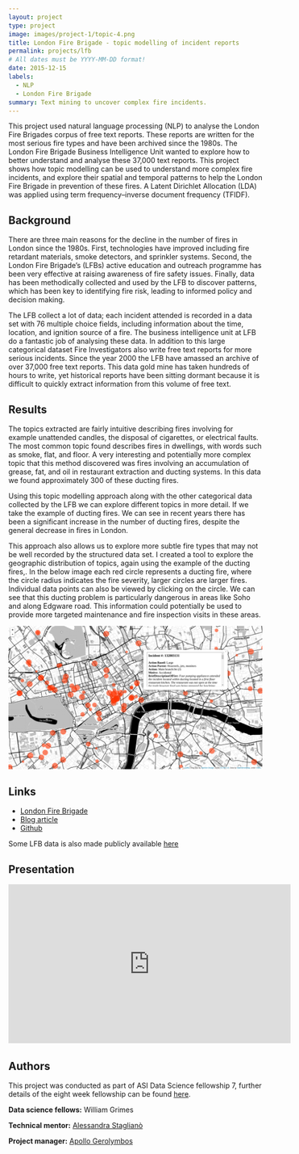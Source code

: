 ```yaml
---
layout: project
type: project
image: images/project-1/topic-4.png
title: London Fire Brigade - topic modelling of incident reports
permalink: projects/lfb
# All dates must be YYYY-MM-DD format!
date: 2015-12-15
labels:
  - NLP
  - London Fire Brigade
summary: Text mining to uncover complex fire incidents.
---
```


This project used natural language processing (NLP) to analyse the London Fire Brigades corpus of free text reports. These reports are written for the most serious fire types and have been archived since the 1980s. The London Fire Brigade Business Intelligence Unit wanted to explore how to better understand and analyse these 37,000 text reports. This project shows how topic modelling can be used to understand more complex fire incidents, and explore their spatial and temporal patterns to help the London Fire Brigade in prevention of these fires. A Latent Dirichlet Allocation (LDA) was applied using term frequency–inverse document frequency (TFIDF).

## Background
There are three main reasons for the decline in the number of fires in London since the 1980s. First, technologies have improved including fire retardant materials, smoke detectors, and sprinkler systems. Second, the London Fire Brigade’s (LFBs) active education and outreach programme has been very effective at raising awareness of fire safety issues. Finally, data has been methodically collected and used by the LFB to discover patterns, which has been key to identifying fire risk, leading to informed policy and decision making.

The LFB collect a lot of data; each incident attended is recorded in a data set with 76 multiple choice  fields, including information about the time, location, and ignition source of a fire. The business intelligence unit at LFB do a fantastic job of analysing these data. In addition to this large categorical dataset Fire Investigators also write free text reports for more serious incidents. Since the year 2000 the LFB have amassed an archive of over 37,000 free text reports. This data gold mine has taken hundreds of hours to write, yet historical reports have been sitting dormant because it is difficult to quickly extract information from this volume of free text.

## Results
The topics extracted are fairly intuitive describing fires involving for example unattended candles, the disposal of cigarettes, or electrical faults. The most common topic found describes fires in dwellings, with words such as smoke, flat, and floor. A very interesting and potentially more complex topic that this method discovered was fires involving an accumulation of grease, fat, and oil in restaurant extraction and ducting systems. In this data we found approximately 300 of these ducting fires.

Using this topic modelling approach along with the other categorical data collected by the LFB we can explore different topics in more detail. If we take the example of ducting fires. We can see in recent years there has been a significant increase in the number of ducting fires, despite the general decrease in fires in London.

This approach also allows us to explore more subtle fire types that may not be well recorded by the structured data set. I created a tool to explore the geographic distribution of topics, again using the example of the ducting fires,. In the below image each red circle represents a ducting fire, where the circle radius indicates the fire severity, larger circles are larger fires. Individual data points can also be viewed by clicking on the circle. We can see that this ducting problem is particularly dangerous in areas like Soho and along Edgware road. This information could potentially be used to provide more targeted maintenance and fire inspection visits in these areas.

<img class="ui fluid image" src="/images/project-1/fire_map.png">

## Links
* [London Fire Brigade](http://www.london-fire.gov.uk/)
* [Blog article](http://blog.asidatascience.com/how-to-put-out-a-fire-using-old-reports/)
* [Github](https://github.com/williamgrimes/london_fire_brigade)

Some LFB data is also made publicly available [here](https://data.london.gov.uk/)

## Presentation
<div align="center">
<iframe title="YouTube video player" class="youtube-player" type="text/html" 
width="560" height="315" src="http://www.youtube.com/embed/iW6XWcGhKUc"
frameborder="0" allowFullScreen></iframe>
</div>

## Authors
This project was conducted as part of ASI Data Science fellowship 7, further details of 
the eight week fellowship can be found [here](https://www.asidatascience.com/fellowship).

**Data science fellows:** William Grimes

**Technical mentor:** [Alessandra Staglianò](https://www.linkedin.com/in/alessandra-staglian%C3%B2-1b72b88/)

**Project manager:** [Apollo Gerolymbos](https://www.linkedin.com/in/apollog/)
